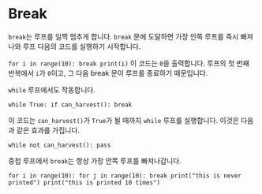 # Break
`break`는 루프를 일찍 멈추게 합니다. `break` 문에 도달하면 가장 안쪽 루프를 즉시 빠져나와 루프 다음의 코드를 실행하기 시작합니다.

`for i in range(10):
	break
print(i)`
이 코드는 `0`을 출력합니다. 루프의 첫 번째 반복에서 `i`가 `0`이고, 그 다음 break 문이 루프를 종료하기 때문입니다.

`while` 루프에서도 작동합니다.

`while True:
	if can_harvest():
		break`

이 코드는 `can_harvest()`가 `True`가 될 때까지 `while` 루프를 실행합니다. 
이것은 다음과 같은 효과를 가집니다.

`while not can_harvest():
	pass`

중첩 루프에서 `break`는 항상 가장 안쪽 루프를 빠져나갑니다.

`for i in range(10):
	for j in range(10):
		break
		print("this is never printed")
	print("this is printed 10 times")`